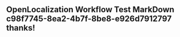 <properties
ms.topic="hero-topic"
ms.test1="hero-topic"
ms.test2="test"/>


## OpenLocalization Workflow Test MarkDown c98f7745-8ea2-4b7f-8be8-e926d7912797 thanks!



<!--HONumber=Jul16_HO3-->


